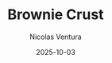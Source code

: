 ---
title: Brownie Crust
description: Discover the optimal way to cook brownies.
author: Nicolas Ventura
date: 2025-10-03
tags: food
thumbnail: https://media.istockphoto.com/id/168731372/photo/fresh-homemade-chocolate-brownie.jpg?s=2048x2048&w=is&k=20&c=zXOgoCTKbPM22kI-P0xjRowgwRfvmwPg9Tjyi3mQkso=
---